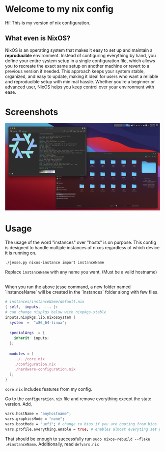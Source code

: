# Welcome to my nix config

Hi! This is my version of nix configuration.

## What even is NixOS?
NixOS is an operating system that makes it easy to set up and maintain a **reproducible** environment. Instead of configuring everything by hand, you define your entire system setup in a single configuration file, which allows you to recreate the exact same setup on another machine or revert to a previous version if needed. This approach keeps your system stable, organized, and easy to update, making it ideal for users who want a reliable and reproducible setup with minimal hassle. Whether you’re a beginner or advanced user, NixOS helps you keep control over your environment with ease.

# Screenshots

![plasma1](assets/screenshots/plasma1.png)


# Usage

The usage of the word "instances" over "hosts" is on purpose. This config is designed to handle multiple instances of nixos regardless of which device it is running on.

```sh 
./jesse.py nixos-instance import instanceName
```
Replace `instanceName` with any name you want. (Must be a valid hostname)

<br/>
When you run the above jesse command, a new folder named `instanceName` will be created in the `instances` folder along with few files.

```nix
# instances/instanceName/default.nix
{ self,  inputs,  ... }:
# can change nixpkgs below with nixpkgs-stable
inputs.nixpkgs.lib.nixosSystem {
  system  =  "x86_64-linux";
  
  specialArgs  = {
    inherit  inputs;
  };
  
  modules = [
    ../../core.nix
    ./configuration.nix
    ./hardware-configuration.nix
  ];
}
```

`core.nix` includes features from my config.

Go to the `configuration.nix` file and remove everything except the state version.
Add, 
```nix
vars.hostName = "anyhostname";
vars.graphicsMode = "none";
vars.bootMode = "uefi"; # change to bios if you are booting from bios
vars.profile.everything.enable = true; # enables almost everyting set up in the config
```
That should be enough to successfully run `sudo nixos-rebuild --flake .#instanceName`.
Additionally, read `defvars.nix`